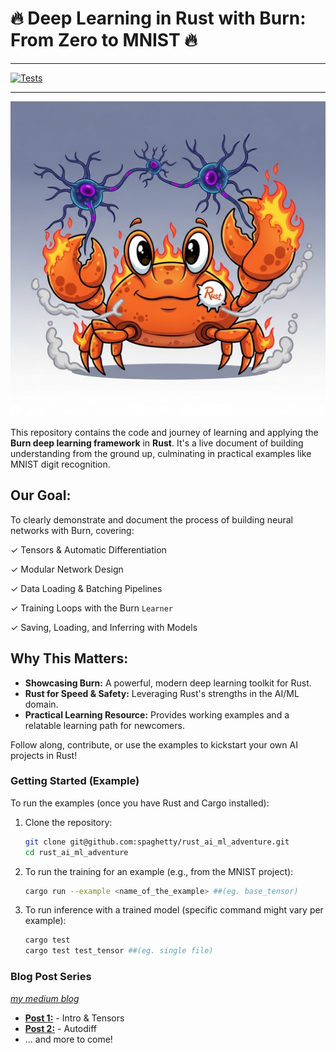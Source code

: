 # 🔥 Deep Learning in Rust with Burn: From Zero to MNIST 🔥
----
[![Tests](https://github.com/spaghetty/rust_ai_ml_adventure/actions/workflows/rust.yml/badge.svg)](https://github.com/spaghetty/rust_ai_ml_adventure/actions/workflows/rust.yml)

----

![project image](./docs/rust-burn.jpg?raw=true)

This repository contains the code and journey of learning and applying the **Burn deep learning framework** in **Rust**. It's a live document of building understanding from the ground up, culminating in practical examples like MNIST digit recognition.

## Our Goal:

To clearly demonstrate and document the process of building neural networks with Burn, covering:

✓ Tensors & Automatic Differentiation

✓ Modular Network Design

✓ Data Loading & Batching Pipelines

✓ Training Loops with the Burn `Learner`

✓ Saving, Loading, and Inferring with Models

## Why This Matters:

* **Showcasing Burn:** A powerful, modern deep learning toolkit for Rust.
* **Rust for Speed & Safety:** Leveraging Rust's strengths in the AI/ML domain.
* **Practical Learning Resource:** Provides working examples and a relatable learning path for newcomers.

Follow along, contribute, or use the examples to kickstart your own AI projects in Rust!


### Getting Started (Example)

To run the examples (once you have Rust and Cargo installed):

1.  Clone the repository:
    ```bash
    git clone git@github.com:spaghetty/rust_ai_ml_adventure.git
    cd rust_ai_ml_adventure
    ```
2.  To run the training for an example (e.g., from the MNIST project):
    ```bash
    cargo run --example <name_of_the_example> ##(eg. base_tensor)
    ```
3.  To run inference with a trained model (specific command might vary per example):
    ```bash
    cargo test
    cargo test test_tensor ##(eg. single file)
    ```


### Blog Post Series

*[my medium blog](https://medium.com/@spaghetty)*

* [**Post 1:**](https://medium.com/@spaghetty/rust-meets-ai-e6e754ba273d) - Intro & Tensors
* [**Post 2:**](https://medium.com/@spaghetty/2-ai-ml-in-rust-unleashing-autodiff-gradients-explained-41e7a2cec94d) - Autodiff
* ... and more to come!
